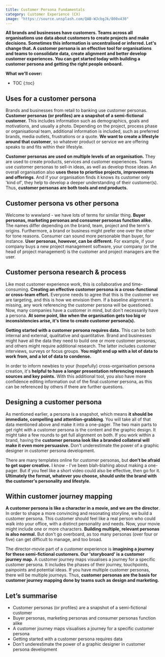 ```yaml
---
title: Customer Persona Fundamentals
category: Customer Experience (CX)
image: "https://source.unsplash.com/QAB-WJcbgJk/800x430"
---
```


**All brands and businesses have customers. Teams across all organisations use data about customers to create projects and make decisions. Sometimes this information is uncentralised or inferred. Let's change that. A customer persona is an effective tool for organisations and teams to consolidate data, create alignment and better develop customer experiences. You can get started today with building a customer persona and getting the right people onboard.** 

**What we'll cover:**
* TOC
{:toc}

## Uses for a customer persona

Brands and businesses from retail to banking use customer personas. **Customer personas (or profiles) are a snapshot of a semi-fictional customer.** This includes information such as demographics, goals and motivations, and usually a photo. Depending on the project, process phase or organisational team, additional information is included, such as preferred brands, media outlets, frustrations or a quote. **We want to create a lifestyle around that customer**, so whatever product or service we are offering speaks to and fits within their lifestyle.

**Customer personas are used on multiple levels of an organisation.** They are used to create products, services and customer experiences. Teams use customer personas to sell-in ideas, as well as develop those ideas. An overall organisation also **uses these to priortise projects, improvements and offerings**. And if your organisation finds it knows its customer only 'kind of', they help to develop a deeper understanding of their customer(s). Thus, **customer personas are both tools and end products.** 

## Customer persona vs other persona

Welcome to wwwland - we have lots of terms for similar thing. **Buyer personas, marketing personas and consumer personas function alike.** The names differ depending on the brand, team, project and the term's origins. Furthermore, a brand or business might prefer one over the other for tone reasons. Consumer can sound more personable than buyer, for instance. **User personas, however, can be different.** For example, if your company buys a new project management software, your company (or the head of project management) is the customer and project managers are the user. 

## Customer persona research & process

Like most customer experience work, this is collaborative and time-consuming. **Creating an effective customer persona is a cross-functional or cross-team effort.** Everyone needs to agree that this is the customer we are targeting, and this is how we envision them. If a baseline alignment is missing, any work referencing the customer persona will be questioned. Now, many companies have a customer in mind, but don't necessarily have a persona. **At some point, like when the organisation gets too big or inconsistencies arise, it's time to create customer persona(s).**

**Getting started with a customer persona requires data.** This can be both internal and external, qualitative and quantitative. Brand and businesses might have all the data they need to build one or more customer personas, and others might require additional research. The latter includes customer interviews, surveys or focus groups. **You might end up with a lot of data to work from, and a lot of data to condense.** 

In order to inform newbies to your (hopefully) cross-organisation persona creation, it's **helpful to have a longer presentation referencing research sources and key points.** With this additional tool, you also have more confidence editing information out of the final customer persona, as this can be referenced by others if there are further questions. 

## Designing a customer persona

As mentioned earlier, a persona is a snapshot, which means **it should be immediate, compelling and attention-grabbing**. You will take all of that data mentioned above and make it into a one-pager. The two main parts to get right with a customer persona is the content and the graphic design. It might take a few rounds to get full alignment on both. If you work within a brand, having the **customer persona look like a branded collateral will make it even more persuasive.** Don't underestimate the power of a graphic designer in customer persona development. 

There are many templates online for customer personas, but **don't be afraid to get super creative.** I know  - I've been blah-blahing about making a one-pager. But if you feel like a short video could also be effective, then go for it. **Ultimately the format, whatever you choose, should unite the brand with the customer's personality and lifestyle.** 

## Within customer journey mapping

**A customer persona is like a character in a movie, and we are the director**. In order to shape a more convincing and resonating storyline, we build a customer persona. This customer should feel like a real person who could walk into your office, with a distinct personality and needs. Now, your movie might include one or more characters. **Building multiple, relevant personas is also normal.** But don't go overboard, as too many personas (over four or five) can get difficult to manage, and too broad.

The director-movie part of a customer experience is **imagining a journey for these semi-fictional customers. Our 'storyboard' is a customer journey map.** A customer journey maps visualises a journey for a specific customer persona. It includes the phases of their journey, touchpoints, painpoints and potential ideas. If you have multiple customer personas, there will be multiple journeys. Thus, **customer personas are the basis for customer journey mapping done by teams such as design and marketing.** 

## Let’s summarise

- Customer personas (or profiles) are a snapshot of a semi-fictional customer
- Buyer personas, marketing personas and consumer personas function alike
- A customer journey maps visualises a journey for a specific customer persona
- Getting started with a customer persona requires data
- Don't underestimate the power of a graphic designer in customer persona development